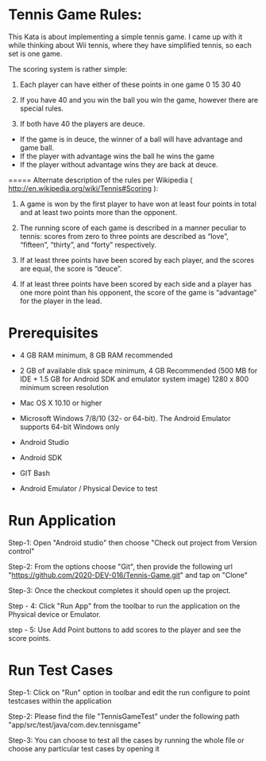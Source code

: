 # Tennis Game Rules:

This Kata is about implementing a simple tennis game.
I came up with it while thinking about Wii tennis, where they have simplified tennis, so each set is one game.

The scoring system is rather simple:

1. Each player can have either of these points in one game 0 15 30 40

2. If you have 40 and you win the ball you win the game, however there are special rules.

3. If both have 40 the players are deuce.
- If the game is in deuce, the winner of a ball will have advantage and game ball.
- If the player with advantage wins the ball he wins the game
- If the player without advantage wins they are back at deuce.

===== Alternate description of the rules per Wikipedia ( http://en.wikipedia.org/wiki/Tennis#Scoring ):

1.  A game is won by the first player to have won at least four points in total and at least
    two points more than the opponent.

2.  The running score of each game is described in a manner peculiar to tennis:
    scores from zero to three points are described as “love”, “fifteen”, “thirty”, and “forty” respectively.

3.  If at least three points have been scored by each player, and the scores are equal, the score is “deuce”.

4.  If at least three points have been scored by each side and a player has one more point than his opponent,
    the score of the game is “advantage” for the player in the lead.
    
    
# Prerequisites
- 4 GB RAM minimum, 8 GB RAM recommended

- 2 GB of available disk space minimum, 4 GB Recommended (500 MB for IDE + 1.5 GB for Android SDK and emulator system image)
1280 x 800 minimum screen resolution

- Mac OS X 10.10 or higher

- Microsoft Windows 7/8/10 (32- or 64-bit). The Android Emulator supports 64-bit Windows only

- Android Studio

- Android SDK

- GIT Bash

- Android Emulator / Physical Device to test

# Run Application
Step-1: Open "Android studio" then choose "Check out project from Version control"

Step-2: From the options choose "Git", then provide the following url "https://github.com/2020-DEV-016/Tennis-Game.git" and tap on "Clone"

Step-3: Once the checkout completes it should open up the project.

Step - 4: Click "Run App" from the toolbar to run the application on the Physical device or Emulator.

step - 5: Use Add Point buttons to add scores to the player and see the score points.

# Run Test Cases
Step-1: Click on "Run" option in toolbar and edit the run configure to point testcases within the application

Step-2: Please find the file "TennisGameTest" under the following path "app/src/test/java/com.dev.tennisgame"

Step-3: You can choose to test all the cases by running the whole file or choose any particular test cases by opening it
